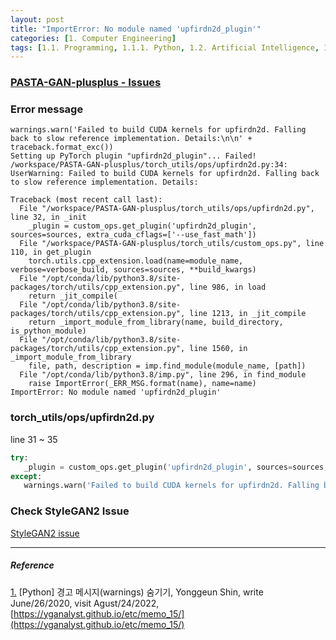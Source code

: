 ```yaml
---
layout: post
title: "ImportError: No module named 'upfirdn2d_plugin'"
categories: [1. Computer Engineering]
tags: [1.1. Programming, 1.1.1. Python, 1.2. Artificial Intelligence, 1.2.2. Deep Learning, a.a. Pytorch]
---
```


### [PASTA-GAN-plusplus - Issues](https://github.com/xiezhy6/PASTA-GAN-plusplus/issues/4#issue-1349327246)

### Error message

```
warnings.warn('Failed to build CUDA kernels for upfirdn2d. Falling back to slow reference implementation. Details:\n\n' + traceback.format_exc())
Setting up PyTorch plugin "upfirdn2d_plugin"... Failed!
/workspace/PASTA-GAN-plusplus/torch_utils/ops/upfirdn2d.py:34: UserWarning: Failed to build CUDA kernels for upfirdn2d. Falling back to slow reference implementation. Details:

Traceback (most recent call last):
  File "/workspace/PASTA-GAN-plusplus/torch_utils/ops/upfirdn2d.py", line 32, in _init
    _plugin = custom_ops.get_plugin('upfirdn2d_plugin', sources=sources, extra_cuda_cflags=['--use_fast_math'])
  File "/workspace/PASTA-GAN-plusplus/torch_utils/custom_ops.py", line 110, in get_plugin
    torch.utils.cpp_extension.load(name=module_name, verbose=verbose_build, sources=sources, **build_kwargs)
  File "/opt/conda/lib/python3.8/site-packages/torch/utils/cpp_extension.py", line 986, in load
    return _jit_compile(
  File "/opt/conda/lib/python3.8/site-packages/torch/utils/cpp_extension.py", line 1213, in _jit_compile
    return _import_module_from_library(name, build_directory, is_python_module)
  File "/opt/conda/lib/python3.8/site-packages/torch/utils/cpp_extension.py", line 1560, in _import_module_from_library
    file, path, description = imp.find_module(module_name, [path])
  File "/opt/conda/lib/python3.8/imp.py", line 296, in find_module
    raise ImportError(_ERR_MSG.format(name), name=name)
ImportError: No module named 'upfirdn2d_plugin'
```

### torch_utils/ops/upfirdn2d.py

line 31 ~ 35

```python
try:
   _plugin = custom_ops.get_plugin('upfirdn2d_plugin', sources=sources, extra_cuda_cflags=['--use_fast_math'])
except:
   warnings.warn('Failed to build CUDA kernels for upfirdn2d. Falling back to slow reference implementation. Details:\n\n' + traceback.format_exc())
```

### Check StyleGAN2 Issue

[StyleGAN2 issue](https://github.com/NVlabs/stylegan2-ada-pytorch/issues/39#issuecomment-781515268)

---

##### Reference

<a href="#footnote_1_2" name="footnote_1_1">1.</a> [Python] 경고 메시지(warnings) 숨기기, Yonggeun Shin, write June/26/2020, visit Agust/24/2022, [https://yganalyst.github.io/etc/memo_15/](https://yganalyst.github.io/etc/memo_15/)